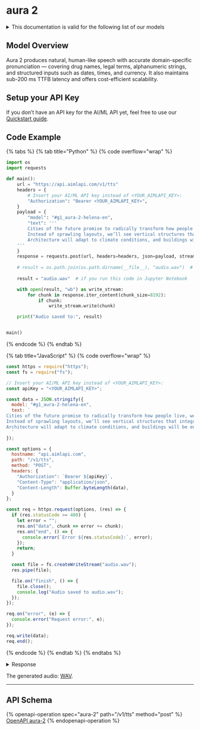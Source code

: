 # aura 2

<details>

<summary>This documentation is valid for the following list of our models</summary>

{% hint style="info" %}
* \#g1\_aura-2-amalthea-en
* \#g1\_aura-2-andromeda-en
* \#g1\_aura-2-apollo-en
* \#g1\_aura-2-arcas-en
* \#g1\_aura-2-aries-en
* \#g1\_aura-2-asteria-en
* \#g1\_aura-2-athena-en
* \#g1\_aura-2-atlas-en
* \#g1\_aura-2-aurora-en
* \#g1\_aura-2-callista-en
* \#g1\_aura-2-cora-en
* \#g1\_aura-2-cordelia-en
* \#g1\_aura-2-delia-en
* \#g1\_aura-2-draco-en
* \#g1\_aura-2-electra-en
* \#g1\_aura-2-harmonia-en
* \#g1\_aura-2-helena-en
* \#g1\_aura-2-hera-en
* \#g1\_aura-2-hermes-en
* \#g1\_aura-2-hyperion-en
* \#g1\_aura-2-iris-en
* \#g1\_aura-2-janus-en
* \#g1\_aura-2-juno-en
* \#g1\_aura-2-jupiter-en
* \#g1\_aura-2-luna-en
* \#g1\_aura-2-mars-en
* \#g1\_aura-2-minerva-en
* \#g1\_aura-2-neptune-en
* \#g1\_aura-2-odysseus-en
* \#g1\_aura-2-ophelia-en
* \#g1\_aura-2-orion-en
* \#g1\_aura-2-orpheus-en
* \#g1\_aura-2-pandora-en
* \#g1\_aura-2-phoebe-en
* \#g1\_aura-2-pluto-en
* \#g1\_aura-2-saturn-en
* \#g1\_aura-2-selene-en
* \#g1\_aura-2-thalia-en
* \#g1\_aura-2-theia-en
* \#g1\_aura-2-vesta-en
* \#g1\_aura-2-zeus-en
* \#g1\_aura-2-celeste-es
* \#g1\_aura-2-estrella-es
* \#g1\_aura-2-nestor-es
{% endhint %}

</details>

## Model Overview

Aura 2 produces natural, human-like speech with accurate domain-specific pronunciation — covering drug names, legal terms, alphanumeric strings, and structured inputs such as dates, times, and currency. It also maintains sub-200 ms TTFB latency and offers cost-efficient scalability.

## Setup your API Key

If you don’t have an API key for the AI/ML API yet, feel free to use our [Quickstart guide](https://docs.aimlapi.com/quickstart/setting-up).

## Code Example

{% tabs %}
{% tab title="Python" %}
{% code overflow="wrap" %}
```python
import os
import requests

def main():
    url = "https://api.aimlapi.com/v1/tts"
    headers = {
        # Insert your AI/ML API key instead of <YOUR_AIMLAPI_KEY>:
        "Authorization": "Bearer <YOUR_AIMLAPI_KEY>",
    }
    payload = {
        "model": "#g1_aura-2-helena-en",
        "text": '''
        Cities of the future promise to radically transform how people live, work, and move. 
        Instead of sprawling layouts, we’ll see vertical structures that integrate residential, work, and public spaces into single, self-sustaining ecosystems. 
        Architecture will adapt to climate conditions, and buildings will be energy-efficient—generating power through solar panels, wind turbines, and even foot traffic.
    '''
    }
    response = requests.post(url, headers=headers, json=payload, stream=True)
    
    # result = os.path.join(os.path.dirname(__file__), "audio.wav")  # if you run this code as a .py file
    
    result = "audio.wav"  # if you run this code in Jupyter Notebook

    with open(result, "wb") as write_stream:
        for chunk in response.iter_content(chunk_size=8192):
            if chunk:
                write_stream.write(chunk)

    print("Audio saved to:", result)


main()
```
{% endcode %}
{% endtab %}

{% tab title="JavaScript" %}
{% code overflow="wrap" %}
```javascript
const https = require("https");
const fs = require("fs");

// Insert your AI/ML API key instead of <YOUR_AIMLAPI_KEY>:
const apiKey = "<YOUR_AIMLAPI_KEY>";

const data = JSON.stringify({
  model: "#g1_aura-2-helena-en",
  text: `
Cities of the future promise to radically transform how people live, work, and move. 
Instead of sprawling layouts, we’ll see vertical structures that integrate residential, work, and public spaces into single, self-sustaining ecosystems. 
Architecture will adapt to climate conditions, and buildings will be energy-efficient—generating power through solar panels, wind turbines, and even foot traffic.
  `
});

const options = {
  hostname: "api.aimlapi.com",
  path: "/v1/tts",
  method: "POST",
  headers: {
    "Authorization": `Bearer ${apiKey}`,
    "Content-Type": "application/json",
    "Content-Length": Buffer.byteLength(data),
  }
};

const req = https.request(options, (res) => {
  if (res.statusCode >= 400) {
    let error = "";
    res.on("data", chunk => error += chunk);
    res.on("end", () => {
      console.error(`Error ${res.statusCode}:`, error);
    });
    return;
  }

  const file = fs.createWriteStream("audio.wav");
  res.pipe(file);

  file.on("finish", () => {
    file.close();
    console.log("Audio saved to audio.wav");
  });
});

req.on("error", (e) => {
  console.error("Request error:", e);
});

req.write(data);
req.end();
```
{% endcode %}
{% endtab %}
{% endtabs %}

<details>

<summary>Response</summary>

```
Audio saved to: audio.wav
```

</details>

The generated audio: [WAV](https://drive.google.com/file/d/1NaJcoNwVNXGybIK64eMD9qSt9yR4-Nwp/view).

***

## API Schema

{% openapi-operation spec="aura-2" path="/v1/tts" method="post" %}
[OpenAPI aura-2](https://raw.githubusercontent.com/aimlapi/api-docs/refs/heads/main/docs/api-references/speech-models/Deepgram/aura-2.json)
{% endopenapi-operation %}
